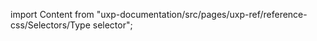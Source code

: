 
import Content from "uxp-documentation/src/pages/uxp-ref/reference-css/Selectors/Type selector";

<Content query="product=photoshop"/>
